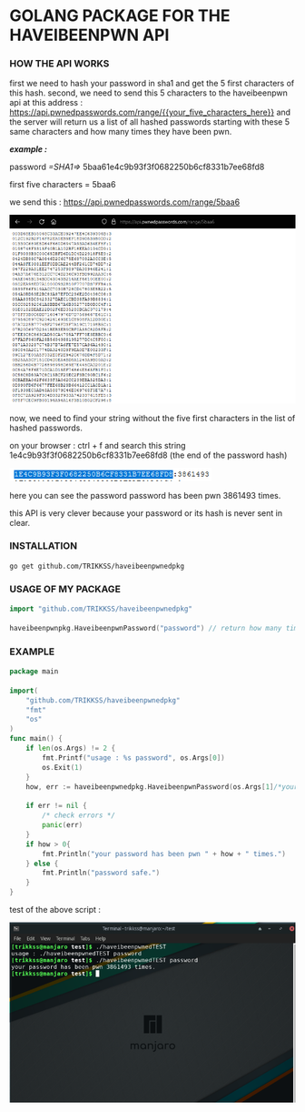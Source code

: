 # **GOLANG PACKAGE FOR THE HAVEIBEENPWN API**

### **HOW THE API WORKS**

first we need to hash your password in sha1 and get the 5 first characters of this hash.
second, we need to send this 5 characters to the haveibeenpwn api at this address : https://api.pwnedpasswords.com/range/{{your_five_characters_here}} and the server will return us a list of all hashed passwords starting with these 5 same characters and how many times they have been pwn.

***example :*** 

password *=SHA1=>* 5baa61e4c9b93f3f0682250b6cf8331b7ee68fd8

first five characters = 5baa6

we send this : https://api.pwnedpasswords.com/range/5baa6

![example image](images/search.png)

now, we need to find your string without the five first characters in the list of hashed passwords.

on your browser : ctrl + f and search this string 1e4c9b93f3f0682250b6cf8331b7ee68fd8 (the end of the password hash)

![example image](images/hashFound.png)

here you can see the password password has been pwn 3861493 times.

this API is very clever because your password or its hash is never sent in clear.

### **INSTALLATION**

```
go get github.com/TRIKKSS/haveibeenpwnedpkg
```

### **USAGE OF MY PACKAGE**

```go
import "github.com/TRIKKSS/haveibeenpwnedpkg"

haveibeenpwnpkg.HaveibeenpwnPassword("password") // return how many times the password has been pwn and errors
```

### **EXAMPLE**

```go
package main 

import(
    "github.com/TRIKKSS/haveibeenpwnedpkg"
    "fmt"
    "os"
)
func main() {
    if len(os.Args) != 2 {
        fmt.Printf("usage : %s password", os.Args[0])
        os.Exit(1)
    }
    how, err := haveibeenpwnedpkg.HaveibeenpwnPassword(os.Args[1]/*your password*/)

    if err != nil {
        /* check errors */
        panic(err)
    }
    if how > 0{
        fmt.Println("your password has been pwn " + how + " times.")
    } else {
        fmt.Println("password safe.")
    }
}
```
test of the above script : 

![example image](images/test.png)